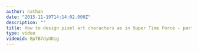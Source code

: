 ```yaml
---
author: nathan
date: "2015-11-19T14:14:02.000Z"
description: ""
title: How to design pixel art characters as in Super Time Force - part 1
type: video
videoid: BpTB7dyUDig
---
```

